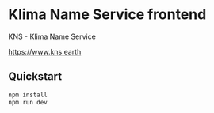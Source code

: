 # Klima Name Service frontend

KNS - Klima Name Service

https://www.kns.earth

## Quickstart

```bash
npm install
npm run dev
```

